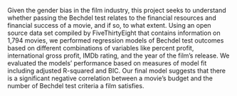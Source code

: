 Given the gender bias in the film industry, this project seeks to understand whether passing the Bechdel test relates to the financial resources and financial success of a movie, and if so, to what extent. Using an open source data set compiled by FiveThirtyEight that contains information on 1,794 movies, we performed regression models of Bechdel test outcomes based on different combinations of variables like percent profit, international gross profit, IMDb rating, and the year of the film’s release. We evaluated the models’ performance based on measures of model fit including adjusted R-squared and BIC. Our final model suggests that there is a significant negative correlation between a movie’s budget and the number of Bechdel test criteria a film satisfies. 
